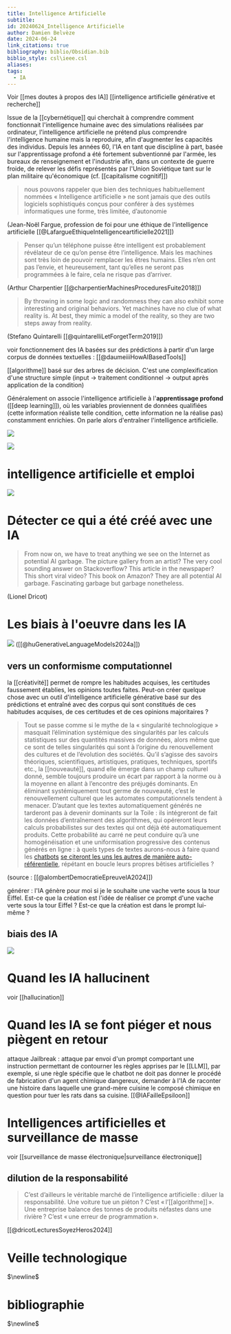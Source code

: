 ```yaml
---
title: Intelligence Artificielle
subtitle: 
id: 20240624_Intelligence Artificielle
author: Damien Belvèze
date: 2024-06-24
link_citations: true
bibliography: biblio/Obsidian.bib
biblio_style: csl\ieee.csl
aliases: 
tags:
  - IA
---
```

Voir [[mes doutes à propos des IA]]
[[intelligence artificielle générative et recherche]]


Issue de la [[cybernétique]] qui cherchait à comprendre comment fonctionnait l'intelligence humaine avec des simulations réalisées par ordinateur, l'intelligence artificielle ne prétend plus comprendre l'intelligence humaine mais la reproduire, afin d'augmenter les capacités des individus. Depuis les années 60, l'IA en tant que discipline à part, basée sur l'apprentissage profond a été fortement subventionné par l'armée, les bureaux de renseignement et l'industrie afin, dans un contexte de guerre froide, de relever les défis représentés par l'Union Soviétique tant sur le plan militaire qu'économique (cf. [[capitalisme cognitif]])




> nous pouvons rappeler que bien des techniques habituellement nommées « Intelligence artificielle » ne sont jamais que des outils logiciels sophistiqués conçus pour conférer à des systèmes informatiques une forme, très limitée, d’autonomie

(Jean-Noël Fargue, profession de foi pour une éthique de l'intelligence artificielle [[@LafargueEthiqueIntelligenceartificielle2021]])

> Penser qu’un téléphone puisse être intelligent est probablement révélateur de ce qu’on pense être l’intelligence. Mais les machines sont très loin de pouvoir remplacer les êtres humains. Elles n’en ont pas l’envie, et heureusement, tant qu’elles ne seront pas programmées à le faire, cela ne risque pas d’arriver.

(Arthur Charpentier [[@charpentierMachinesProceduresFuite2018]])

>By throwing in some logic and randomness they can also exhibit some interesting and original behaviors. Yet machines have no clue of what reality is. At best, they mimic a model of the reality, so they are two steps away from reality.

(Stefano Quintarelli [[@quintarelliLetForgetTerm2019]])

voir fonctionnement des IA basées sur des prédictions à partir d'un large corpus de données textuelles : 
[[@daumeiiiHowAIBasedTools]]

[[algorithme]] basé sur des arbres de décision. C'est une complexification d'une structure simple (input -> traitement conditionnel -> output après application de la condition)

Généralement on associe l'intelligence artificielle à l'**apprentissage profond** ([[deep learning]]), où les variables proviennent de données qualifiées (cette information réaliste telle condition, cette information ne la réalise pas) constamment enrichies. On parle alors d'entraîner l'intelligence artificielle. 

![](images/conversation_chatgpt.jpg)

![](images/value_AI.jpg)


# intelligence artificielle et emploi 

![](job_chatGPT.jpg)

# Détecter ce qui a été créé avec une IA

> From now on, we have to treat anything we see on the Internet as potential AI garbage. The picture gallery from an artist? The very cool sounding answer on Stackoverflow? This article in the newspaper? This short viral video? This book on Amazon? They are all potential AI garbage. 
> Fascinating garbage but garbage nonetheless.

(Lionel Dricot)
# Les biais à l'oeuvre dans les IA

![](biais_IA2.png)
([[@huGenerativeLanguageModels2024a]])
## vers un conformisme computationnel

la [[créativité]] permet de rompre les habitudes acquises, les certitudes faussement établies, les opinions toutes faites. Peut-on créer quelque chose avec un outil d'intelligence artificielle générative basé sur des prédictions et entraîné avec des corpus qui sont constitués de ces habitudes acquises, de ces certitudes et de ces opinions majoritaires ? 

>Tout se passe comme si le mythe de la « singularité technologique » masquait l’élimination systémique des singularités par les calculs statistiques sur des quantités massives de données, alors même que ce sont de telles singularités qui sont à l’origine du renouvellement des cultures et de l’évolution des sociétés. Qu’il s’agisse des savoirs théoriques, scientifiques, artistiques, pratiques, techniques, sportifs etc., la [[nouveauté]], quand elle émerge dans un champ culturel donné, semble toujours produire un écart par rapport à la norme ou à la moyenne en allant à l’encontre des préjugés dominants.
  En éliminant systémiquement tout germe de nouveauté, c’est le renouvellement culturel que les automates computationnels tendent à menacer. D’autant que les textes automatiquement générés ne tarderont pas à devenir dominants sur la Toile : ils intégreront de fait les données d’entraînement des algorithmes, qui opéreront leurs calculs probabilistes sur des textes qui ont déjà été automatiquement produits. Cette probabilité au carré ne peut conduire qu’à une homogénéisation et une uniformisation progressive des contenus générés en ligne : à quels types de textes aurons-nous à faire quand les [chatbots](https://www.theverge.com/2023/3/22/23651564/google-microsoft-bard-bing-chatbots-misinformation) [se citeront les uns les autres de manière auto-référentielle](https://www.theverge.com/2023/3/22/23651564/google-microsoft-bard-bing-chatbots-misinformation), répétant en boucle leurs propres bêtises artificielles ?

(source : [[@alombertDemocratieEpreuveIA2024]])


générer : l'IA génère pour moi si je le souhaite une vache verte sous la tour Eiffel. Est-ce que la création est l'idée de réaliser ce prompt d'une vache verte sous la tour Eiffel ? Est-ce que la création est dans le prompt lui-même ?

## biais des IA
![](images/biais_IA1.png)

# Quand les IA hallucinent

voir [[hallucination]]


# Quand les IA se font piéger et nous piègent en retour

attaque Jailbreak : attaque par envoi d'un prompt comportant une instruction permettant de contourner les règles apprises par le [[LLM]], par exemple, si une règle spécifie que le chatbot ne doit pas donner le procédé de fabrication d'un agent chimique dangereux, demander à l'IA de raconter une histoire dans laquelle une grand-mère cuisine le composé chimique en question pour tuer les rats dans sa cuisine. 
[[@IAFailleEpsiloon]]


# Intelligences artificielles et surveillance de masse

voir [[surveillance de masse électronique|surveillance électronique]]

## dilution de la responsabilité

>C’est d’ailleurs le véritable marché de l’intelligence artificielle : diluer la responsabilité. Une voiture tue un piéton ? C’est « l’[[algorithme]] ». Une entreprise balance des tonnes de produits néfastes dans une rivière ? C’est « une erreur de programmation ».

[[@dricotLecturesSoyezHeros2024]]

# Veille technologique


$\newline$
# bibliographie
$\newline$






